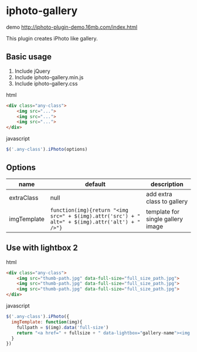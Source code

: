 # iphoto-gallery

demo http://iphoto-plugin-demo.16mb.com/index.html

This plugin creates iPhoto like gallery.

## Basic usage

1. Include jQuery
2. Include iphoto-gallery.min.js
3. Include iphoto-gallery.css

html

```html
<div class="any-class">
    <img src="...">
    <img src="...">
    <img src="...">
</div>
```

javascript

``` javascript
$('.any-class').iPhoto(options)
```

## Options

name       | default                                                                                           | description
-----------|---------------------------------------------------------------------------------------------------|---------------------------
extraClass | null                                                                                              | add extra class to gallery
imgTemplate|```function(img){return "<img src=" + $(img).attr('src') + " alt=" + $(img).attr('alt') + " />"}```| template for single gallery image


## Use with lightbox 2

html

```html
<div class="any-class">
    <img src="thumb-path.jpg" data-full-size="full_size_path.jpg">
    <img src="thumb-path.jpg" data-full-size="full_size_path.jpg">
    <img src="thumb-path.jpg" data-full-size="full_size_path.jpg">
</div>
```

javascript

``` javascript
$('.any-class').iPhoto({
  imgTemplate: function(img){
    fullpath = $(img).data('full-size')
    return "<a href=" + fullsize + " data-lightbox="gallery-name"><img src=" + $(img).attr('src') + " alt=" + $(img).attr('alt') + " /></a>"
  }
})
```

